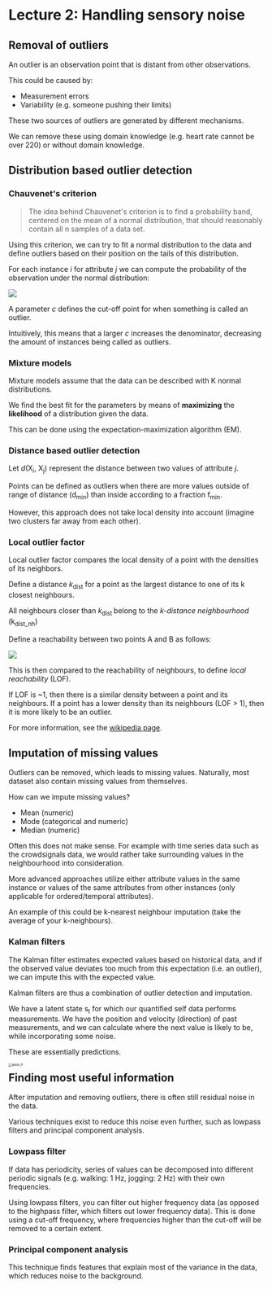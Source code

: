 # Lecture 2: Handling sensory noise

## Removal of outliers

An outlier is an observation point that is distant from other observations.

This could be caused by:

* Measurement errors
* Variability (e.g. someone pushing their limits)

These two sources of outliers are generated by different mechanisms. 

We can remove these using domain knowledge (e.g. heart rate cannot be over 220) or without domain knowledge. 



## Distribution based outlier detection

### Chauvenet's criterion

>  The idea behind Chauvenet's criterion is to find a probability band, centered on the mean of a normal distribution, that should reasonably contain all n samples of a data set.

Using this criterion, we can try to fit a normal distribution to the data and define outliers based on their position on the tails of this distribution.

For each instance *i* for attribute *j* we can compute the probability of the observation under the normal distribution:

![](https://latex.codecogs.com/gif.latex?P(X&space;\leq&space;x_{ij})&space;<&space;\frac{1}{cN})

A parameter *c* defines the cut-off point for when something is called an outlier. 

Intuitively, this means that a larger *c* increases the denominator, decreasing the amount of instances being called as outliers. 



### Mixture models

Mixture models assume that the data can be described with K normal distributions.

We find the best fit for the parameters by means of **maximizing** the **likelihood** of a distribution given the data.

This can be done using the expectation-maximization algorithm (EM).



### Distance based outlier detection

Let *d*(X<sub>i</sub>, X<sub>j</sub>) represent the distance between two values of attribute *j*.

Points can be defined as outliers when there are more values outside of range of distance (d<sub>min</sub>)  than inside according to a fraction f<sub>min</sub>. 

However, this approach does not take local density into account (imagine two clusters far away from each other).



### Local outlier factor

Local outlier factor compares the local density of a point with the densities of its neighbors. 

Define a distance *k*<sub>dist</sub> for a point as the largest distance to one of its k closest neighbours. 

All neighbours closer than *k*<sub>dist </sub>belong to the *k-distance neighbourhood*  (k<sub>dist_nh</sub>) 

Define a reachability between two points A and B as follows:

![](https://latex.codecogs.com/gif.latex?K_{reach,dist}(A,B)=&space;max(k_{dist,&space;B},&space;d(A,B))) 

This is then compared to the reachability of neighbours, to define *local reachability* (LOF). 

If LOF is ~1, then there is a similar density between a point and its neighbours. If a point has a lower density than its neighbours (LOF > 1), then it is more likely to be an outlier.

For more information, see the [wikipedia page](https://en.wikipedia.org/wiki/Local_outlier_factor).



## Imputation of missing values

Outliers can be removed, which leads to missing values. Naturally, most dataset also contain missing values from themselves.

How can we impute missing values?

* Mean (numeric)
* Mode (categorical and numeric)
* Median (numeric)

Often this does not make sense. For example with time series data such as the crowdsignals data, we would rather take surrounding values in the neighbourhood into consideration.

More advanced approaches utilize either attribute values in the same instance or values of the same attributes from other instances (only applicable for ordered/temporal attributes).

An example of this could be k-nearest neighbour imputation (take the average of your k-neighbours). 



### Kalman filters

The Kalman filter estimates expected values based on historical data, and if the observed value deviates too much from this expectation (i.e. an outlier), we can impute this with the expected value. 

Kalman filters are thus a combination of outlier detection and imputation.

We have a latent state s<sub>t</sub> for which our quantified self data performs measurements. We have the position and velocity (direction) of past measurements, and we can calculate where the next value is likely to be, while incorporating some noise.

These are essentially predictions.

<img src="https://www.bzarg.com/wp-content/uploads/2015/08/gauss_9.jpg" alt="gauss_9" style="zoom:40%;" align="left"/>



## Finding most useful information

After imputation and removing outliers, there is often still residual noise in the data.

Various techniques exist to reduce this noise even further, such as lowpass filters and principal component analysis. 



###  Lowpass filter

If data has periodicity, series of values can be decomposed into different periodic signals (e.g. walking: 1 Hz, jogging: 2 Hz) with their own frequencies. 

Using lowpass filters, you can filter out higher frequency data (as opposed to the highpass filter, which filters out lower frequency data). This is done using a cut-off frequency, where frequencies higher than the cut-off will be removed to a certain extent.



### Principal component analysis

This technique finds features that explain most of the variance in the data, which reduces noise to the background.

